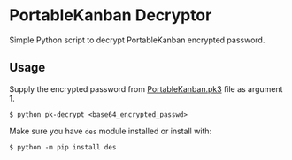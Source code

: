 # PortableKanban Decryptor

Simple Python script to decrypt PortableKanban encrypted password.

## Usage
Supply the encrypted password from [PortableKanban.pk3](https://gist.github.com/fahmifj/edaca614b5af175e1d14e0580a39b362) file as argument 1.

```
$ python pk-decrypt <base64_encrypted_passwd>
```

Make sure you have `des` module installed or install with:

```
$ python -m pip install des
```

